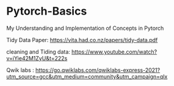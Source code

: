 # Pytorch-Basics
My Understanding and Implementation of Concepts in Pytorch 

Tidy Data Paper: https://vita.had.co.nz/papers/tidy-data.pdf

cleaning and Tiding data: https://www.youtube.com/watch?v=iYie42M1ZyU&t=222s

Qwik labs : https://go.qwiklabs.com/qwiklabs-express-2021?utm_source=gcc&utm_medium=community&utm_campaign=qlx

